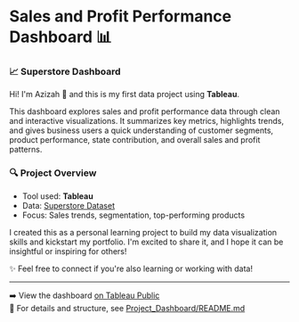 


# Sales and Profit Performance Dashboard 📊

### 📈 Superstore Dashboard
Hi! I'm Azizah 👋 and this is my first data project using **Tableau**.

This dashboard explores sales and profit performance data through clean and interactive visualizations. It summarizes key metrics, highlights trends, and gives business users a quick understanding of customer segments, product performance, state contribution, and overall sales and profit patterns.

### 🔍 Project Overview
- Tool used: **Tableau**
- Data: [Superstore Dataset](https://github.com/azizahproject/Tableau-Superstore-Dashboard/tree/main/0_Resources/Dataset)
- Focus: Sales trends, segmentation, top-performing products

I created this as a personal learning project to build my data visualization skills and kickstart my portfolio. I'm excited to share it, and I hope it can be insightful or inspiring for others!

✨ Feel free to connect if you're also learning or working with data!

---

➡️ View the dashboard [on Tableau Public](https://public.tableau.com/views/SuperstoreDashboard1_17464702977070/Analysis?:language=en-US&:sid=&:redirect=auth&:display_count=n&:origin=viz_share_link)  
📂 For details and structure, see [Project_Dashboard/README.md](https://github.com/azizahproject/Tableau-Superstore-Dashboard/tree/main/Project_Dashboard)
